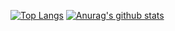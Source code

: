 [![Top Langs](https://github-readme-stats.vercel.app/api/top-langs/?username=sanbolee&layout=compact)](https://github.com/anuraghazra/github-readme-stats)  [![Anurag's github stats](https://github-readme-stats.vercel.app/api?username=sanbolee&count_private=true&show_icons=true&theme=onedark)](https://github.com/anuraghazra/github-readme-stats)
